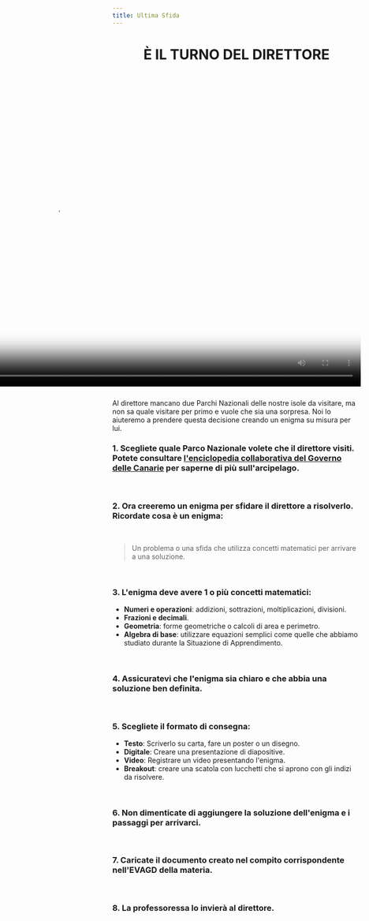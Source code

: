 ```yaml
---
title: Ultima Sfida
---
```


<center>

# È IL TURNO DEL DIRETTORE
</center>
<br />

<video autoplay controls height="620" poster="/img/actividad-1/reto-6/mensaje-final-del-director-720-poster.png" style="float: right; margin-left: 35px; margin-bottom: 25px;">
  <source
    src="/img/actividad-1/reto-6/mensaje-final-del-director-720.mov"
    type="video/mp4"
  >
  Il tuo browser non supporta il tag video.
</video>

Al direttore mancano due Parchi Nazionali delle nostre isole da visitare, ma non sa quale visitare per primo e vuole che sia una sorpresa. Noi lo aiuteremo a prendere questa decisione creando un enigma su misura per lui.

### 1. Scegliete quale Parco Nazionale volete che il direttore visiti. Potete consultare [l'enciclopedia collaborativa del Governo delle Canarie](https://www3.gobiernodecanarias.org/medusa/wiki/index.php?title=Página_principal) per saperne di più sull'arcipelago.
<br />

### 2. Ora creeremo un enigma per sfidare il direttore a risolverlo. Ricordate cosa è un enigma:
<br />

> Un problema o una sfida che utilizza concetti matematici per arrivare a una soluzione.
<br />

### 3. L'enigma deve avere 1 o più concetti matematici:

- **Numeri e operazioni**: addizioni, sottrazioni, moltiplicazioni, divisioni.
- **Frazioni e decimali**.
- **Geometria**: forme geometriche o calcoli di area e perimetro.
- **Algebra di base**: utilizzare equazioni semplici come quelle che abbiamo studiato durante la Situazione di Apprendimento.
<br />

### 4. Assicuratevi che l'enigma sia chiaro e che abbia una soluzione ben definita.
<br />

### 5. Scegliete il formato di consegna:

- **Testo**: Scriverlo su carta, fare un poster o un disegno.
- **Digitale**: Creare una presentazione di diapositive.
- **Video**: Registrare un video presentando l'enigma.
- **Breakout**: creare una scatola con lucchetti che si aprono con gli indizi da risolvere.
<br />

### 6. Non dimenticate di aggiungere la soluzione dell'enigma e i passaggi per arrivarci.
<br />

### 7. Caricate il documento creato nel compito corrispondente nell'EVAGD della materia.
<br />

### 8. La professoressa lo invierà al direttore.
